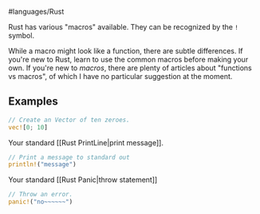 #languages/Rust 

Rust has various "macros" available. They can be recognized by the `!` symbol.

While a macro might look like a function, there are subtle differences. If you're new to Rust, learn to use the common macros before making your own. If you're new to *macros*, there are plenty of articles about "functions vs macros", of which I have no particular suggestion at the moment.
## Examples

```rust
// Create an Vector of ten zeroes.
vec![0; 10]
```

Your standard [[Rust PrintLine|print message]].

```rust
// Print a message to standard out
println!("message")
```

Your standard [[Rust Panic|throw statement]]

```rust
// Throw an error.
panic!("no~~~~~~")
```